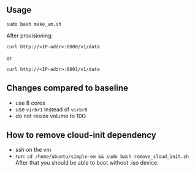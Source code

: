 ## Usage 

```
sudo bash make_vm.sh
```

After provisioning: 

```
curl http://<IP-addr>:8000/v1/data
```

or

```
curl http://<IP-addr>:8001/v1/data
```

## Changes compared to baseline

- use 8 cores
- use `virbr1` instead of `virbr0`
- do not resize volume to 10G


## How to remove cloud-init dependency
- ssh on the vm
- run: `cd /home/ubuntu/simple-em && sudo bash remove_cloud_init.sh`
After that you should be able to boot without .iso device.
